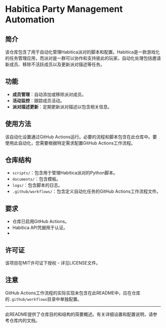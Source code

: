 # Habitica Party Management Automation

## 简介

该仓库包含了用于自动化管理Habitica派对的脚本和配置。Habitica是一款游戏化的任务管理应用，而派对是一群可以协作和支持彼此的玩家。自动化处理包括邀请新成员、移除不活跃成员以及更新派对描述等任务。

## 功能

- **成员管理**：自动添加或移除派对成员。
- **活动监控**：跟踪成员活动。
- **派对描述更新**：定期更新派对描述以包含相关信息。

## 使用方法

该自动化设置通过GitHub Actions运行。必要的流程和脚本包含在此仓库中。要使用此自动化，您需要根据特定需求配置GitHub Actions工作流程。

## 仓库结构

- `scripts/`：包含用于管理Habitica派对的Python脚本。
- `documents/`：包含模板。
- `logs/`：包含脚本的日志。
- `.github/workflows/`：包含定义自动化任务的GitHub Actions工作流程文件。

## 要求

- 仓库已启用GitHub Actions。
- Habitica API凭据用于认证。
- 
## 许可证

该项目在MIT许可证下授权 - 详见LICENSE文件。

## 注意

GitHub Actions工作流程的实际实现未包含在此README中，应在仓库的`.github/workflows`目录中单独配置。

---

此README提供了仓库目的和结构的简要概述。有关详细设置和配置说明，请参考仓库内的文档。
